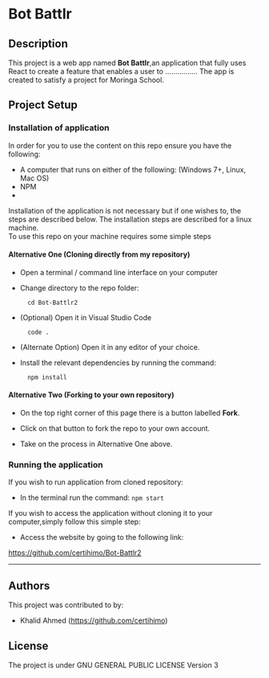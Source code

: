 # Bot Battlr

## Description
This project is a web app named **Bot Battlr**,an application that fully uses React to create a feature that enables a user to ................ The app is created to satisfy a project for Moringa School.

## Project Setup
### Installation of application
In order for you to use the content on this repo ensure you have the following:

- A computer that runs on either of the following: (Windows 7+, Linux, Mac OS)
- NPM
- 
Installation of the application is not necessary but if one wishes to, the steps are described below.
The installation steps are described for a linux machine.\
To use this repo on your machine requires some simple steps

#### Alternative One (Cloning directly from my repository)
- Open a terminal / command line interface on your computer

- Change directory to the repo folder:


        cd Bot-Battlr2

- (Optional) Open it in Visual Studio Code

  
        code .
- (Alternate Option) Open it in any editor of your choice.

- Install the relevant dependencies by running the command:

        npm install

#### Alternative Two (Forking to your own repository)
- On the top right corner of this page there is a button labelled **Fork**.

- Click on that button to fork the repo to your own account.

- Take on the process in Alternative One above.

### Running the application
If you wish to run application from cloned repository:

- In the terminal run the command: `npm start`

If you wish to access the application without cloning it to your computer,simply follow this simple step:
- Access the website by going to the following link:
   
https://github.com/certihimo/Bot-Battlr2

---
## Authors
This project was contributed to by:
- Khalid Ahmed (https://github.com/certihimo)
## License
The project is under GNU GENERAL PUBLIC LICENSE Version 3


